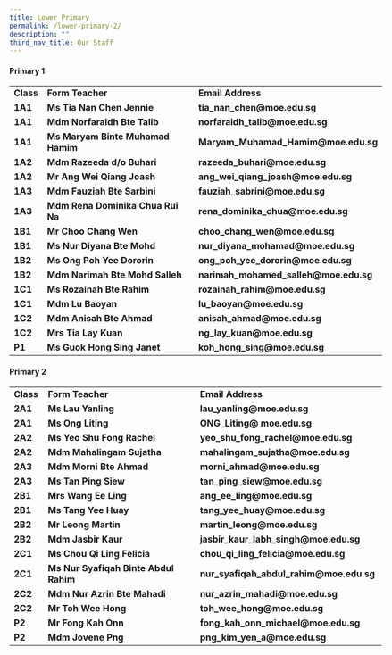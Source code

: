 ```yaml
---
title: Lower Primary
permalink: /lower-primary-2/
description: ""
third_nav_title: Our Staff
---
```

#### **Primary 1**

<table style="width: 668px;" width="667"><tbody><tr><td style="width: 40.8906px;"><strong>Class</strong></td><td style="width: 285.844px;"><strong>Form Teacher</strong></td><td style="width: 319.266px;"><strong>Email Address</strong></td></tr><tr><td style="width: 40.8906px;"><strong>1A1</strong></td><td style="width: 285.844px;"><strong>Ms Tia Nan Chen Jennie</strong></td><td style="width: 319.266px;"><strong>tia_nan_chen@moe.edu.sg</strong></td></tr><tr><td style="width: 40.8906px;"><strong>1A1</strong></td><td style="width: 285.844px;"><strong>Mdm Norfaraidh Bte Talib</strong></td><td style="width: 319.266px;"><strong>norfaraidh_talib@moe.edu.sg</strong></td></tr><tr><td style="width: 40.8906px;"><strong>1A1</strong></td><td style="width: 285.844px;"><strong>Ms Maryam Binte Muhamad Hamim</strong></td><td style="width: 319.266px;"><strong>Maryam_Muhamad_Hamim@moe.edu.sg</strong></td></tr><tr><td style="width: 40.8906px;"><strong>1A2</strong></td><td style="width: 285.844px;"><strong>Mdm Razeeda d/o Buhari</strong></td><td style="width: 319.266px;"><strong>razeeda_buhari@moe.edu.sg</strong></td></tr><tr><td style="width: 40.8906px;"><strong>1A2</strong></td><td style="width: 285.844px;"><strong>Mr Ang Wei Qiang Joash</strong></td><td style="width: 319.266px;"><strong>ang_wei_qiang_joash@moe.edu.sg</strong></td></tr><tr><td style="width: 40.8906px;"><strong>1A3</strong></td><td style="width: 285.844px;"><strong>Mdm Fauziah Bte Sarbini</strong></td><td style="width: 319.266px;"><strong>fauziah_sabrini@moe.edu.sg</strong></td></tr><tr><td style="width: 40.8906px;"><strong>1A3</strong></td><td style="width: 285.844px;"><strong>Mdm Rena Dominika Chua Rui Na</strong></td><td style="width: 319.266px;"><strong>rena_dominika_chua@moe.edu.sg</strong></td></tr><tr><td style="width: 40.8906px;"><strong>1B1</strong></td><td style="width: 285.844px;"><strong>Mr Choo Chang Wen</strong></td><td style="width: 319.266px;"><strong>choo_chang_wen@moe.edu.sg</strong></td></tr><tr><td style="width: 40.8906px;"><strong>1B1</strong></td><td style="width: 285.844px;"><strong>Ms Nur Diyana Bte Mohd</strong></td><td style="width: 319.266px;"><strong>nur_diyana_mohamad@moe.edu.sg</strong></td></tr><tr><td style="width: 40.8906px;"><strong>1B2</strong></td><td style="width: 285.844px;"><strong>Ms Ong Poh Yee Dororin</strong></td><td style="width: 319.266px;"><strong>ong_poh_yee_dororin@moe.edu.sg</strong></td></tr><tr><td style="width: 40.8906px;"><strong>1B2</strong></td><td style="width: 285.844px;"><strong>Mdm Narimah Bte Mohd Salleh</strong></td><td style="width: 319.266px;"><strong>narimah_mohamed_salleh@moe.edu.sg</strong></td></tr><tr><td style="width: 40.8906px;"><strong>1C1</strong></td><td style="width: 285.844px;"><strong>Ms Rozainah Bte Rahim</strong></td><td style="width: 319.266px;"><strong>rozainah_rahim@moe.edu.sg</strong></td></tr><tr><td style="width: 40.8906px;"><strong>1C1</strong></td><td style="width: 285.844px;"><strong>Mdm Lu Baoyan</strong></td><td style="width: 319.266px;"><strong>lu_baoyan@moe.edu.sg</strong></td></tr><tr><td style="width: 40.8906px;"><strong>1C2</strong></td><td style="width: 285.844px;"><strong>Mdm Anisah Bte Ahmad</strong></td><td style="width: 319.266px;"><strong>anisah_ahmad@moe.edu.sg</strong></td></tr><tr><td style="width: 40.8906px;"><strong>1C2</strong></td><td style="width: 285.844px;"><strong>Mrs Tia Lay Kuan</strong></td><td style="width: 319.266px;"><strong>ng_lay_kuan@moe.edu.sg</strong></td></tr><tr><td style="width: 40.8906px;"><strong>P1</strong></td><td style="width: 285.844px;"><strong>Ms Guok Hong Sing Janet</strong></td><td style="width: 319.266px;"><strong>koh_hong_sing@moe.edu.sg</strong></td></tr></tbody></table>

#### **Primary 2**

<table style="width: 667px;" width="667"><tbody><tr><td style="width: 45.1094px;"><strong>Class</strong></td><td style="width: 281.688px;"><strong>Form Teacher</strong></td><td style="width: 318.203px;"><strong>Email Address</strong></td></tr><tr><td style="width: 45.1094px;"><strong>2A1</strong></td><td style="width: 281.688px;"><strong>Ms Lau Yanling</strong></td><td style="width: 318.203px;"><strong>lau_yanling@moe.edu.sg</strong></td></tr><tr><td style="width: 45.1094px;"><strong>2A1</strong></td><td style="width: 281.688px;"><strong>Ms Ong Liting</strong></td><td style="width: 318.203px;"><strong>ONG_Liting@ moe.edu.sg</strong></td></tr><tr><td style="width: 45.1094px;"><strong>2A2</strong></td><td style="width: 281.688px;"><strong>Ms Yeo Shu Fong Rachel</strong></td><td style="width: 318.203px;"><strong>yeo_shu_fong_rachel@moe.edu.sg</strong></td></tr><tr><td style="width: 45.1094px;"><strong>2A2</strong></td><td style="width: 281.688px;"><strong>Mdm Mahalingam Sujatha</strong></td><td style="width: 318.203px;"><strong>mahalingam_sujatha@moe.edu.sg</strong></td></tr><tr><td style="width: 45.1094px;"><strong>2A3</strong></td><td style="width: 281.688px;"><strong>Mdm Morni Bte Ahmad</strong></td><td style="width: 318.203px;"><strong>morni_ahmad@moe.edu.sg</strong></td></tr><tr><td style="width: 45.1094px;"><strong>2A3</strong></td><td style="width: 281.688px;"><strong>Ms Tan Ping Siew</strong></td><td style="width: 318.203px;"><strong>tan_ping_siew@moe.edu.sg</strong></td></tr><tr><td style="width: 45.1094px;"><strong>2B1</strong></td><td style="width: 281.688px;"><strong>Mrs Wang Ee Ling</strong></td><td style="width: 318.203px;"><strong>ang_ee_ling@moe.edu.sg</strong></td></tr><tr><td style="width: 45.1094px;"><strong>2B1</strong></td><td style="width: 281.688px;"><strong>Ms Tang Yee Huay</strong></td><td style="width: 318.203px;"><strong>tang_yee_huay@moe.edu.sg</strong></td></tr><tr><td style="width: 45.1094px;"><strong>2B2</strong></td><td style="width: 281.688px;"><strong>Mr Leong Martin</strong></td><td style="width: 318.203px;"><strong>martin_leong@moe.edu.sg</strong></td></tr><tr><td style="width: 45.1094px;"><strong>2B2</strong></td><td style="width: 281.688px;"><strong>Mdm Jasbir Kaur</strong></td><td style="width: 318.203px;"><strong>jasbir_kaur_labh_singh@moe.edu.sg</strong></td></tr><tr><td style="width: 45.1094px;"><strong>2C1</strong></td><td style="width: 281.688px;"><strong>Ms Chou Qi Ling Felicia</strong></td><td style="width: 318.203px;"><strong>chou_qi_ling_felicia@moe.edu.sg</strong></td></tr><tr><td style="width: 45.1094px;"><strong>2C1</strong></td><td style="width: 281.688px;"><strong>Ms Nur Syafiqah Binte Abdul Rahim</strong></td><td style="width: 318.203px;"><strong>nur_syafiqah_abdul_rahim@moe.edu.sg</strong></td></tr><tr><td style="width: 45.1094px;"><strong>2C2</strong></td><td style="width: 281.688px;"><strong>Mdm Nur Azrin Bte Mahadi</strong></td><td style="width: 318.203px;"><strong>nur_azrin_mahadi@moe.edu.sg</strong></td></tr><tr><td style="width: 45.1094px;"><strong>2C2</strong></td><td style="width: 281.688px;"><strong>Mr Toh Wee Hong</strong></td><td style="width: 318.203px;"><strong>toh_wee_hong@moe.edu.sg</strong></td></tr><tr><td style="width: 45.1094px;"><strong>P2</strong></td><td style="width: 281.688px;"><strong>Mr Fong Kah Onn</strong></td><td style="width: 318.203px;"><strong>fong_kah_onn_michael@moe.edu.sg</strong></td></tr><tr><td style="width: 45.1094px;"><strong>P2</strong></td><td style="width: 281.688px;"><strong>Mdm Jovene Png</strong></td><td style="width: 318.203px;"><strong>png_kim_yen_a@moe.edu.sg</strong></td></tr></tbody></table>